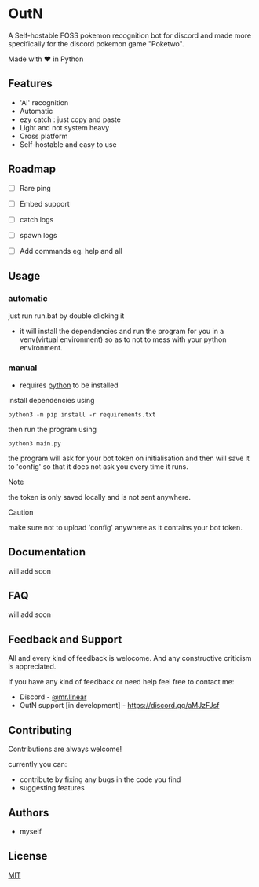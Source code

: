 
# OutN 

A Self-hostable FOSS pokemon recognition bot for discord and made more specifically for the discord pokemon game "Poketwo".

Made with ❤️ in Python


## Features

- 'Ai' recognition
- Automatic
- ezy catch : just copy and paste
- Light and not system heavy
- Cross platform
- Self-hostable and easy to use



## Roadmap

- [ ] Rare ping
- [ ] Embed support
- [ ] catch logs
- [ ] spawn logs
- [ ] Add commands eg. help and all




## Usage

### automatic

just run run.bat by double clicking it
- it will install the dependencies and run the program for you in a venv(virtual environment) so as to not to mess with your python environment.

### manual

- requires [python](https://www.python.org/) to be installed

install dependencies using
```
python3 -m pip install -r requirements.txt
```
then run the program using
```
python3 main.py
```
the program will ask for your bot token on initialisation
and then will save it to 'config' so that it does not ask you every time it runs.

> [!NOTE]
> the token is only saved locally and is not sent anywhere.

> [!CAUTION]
> make sure not to upload 'config' anywhere as it contains your bot token.

## Documentation

will add soon


## FAQ

will add soon


## Feedback and Support

All and every kind of feedback is welocome.
And any constructive criticism is appreciated.

If you have any kind of feedback or need help feel free to contact me:
- Discord - [@mr.linear](https://discordapp.com/users/1140568955220656160)
- OutN support [in development] - https://discord.gg/aMJzFJsf
## Contributing

Contributions are always welcome!

currently you can:
- contribute by fixing any bugs in the code you find
- suggesting features

## Authors

- myself


## License

[MIT](https://choosealicense.com/licenses/mit/)

